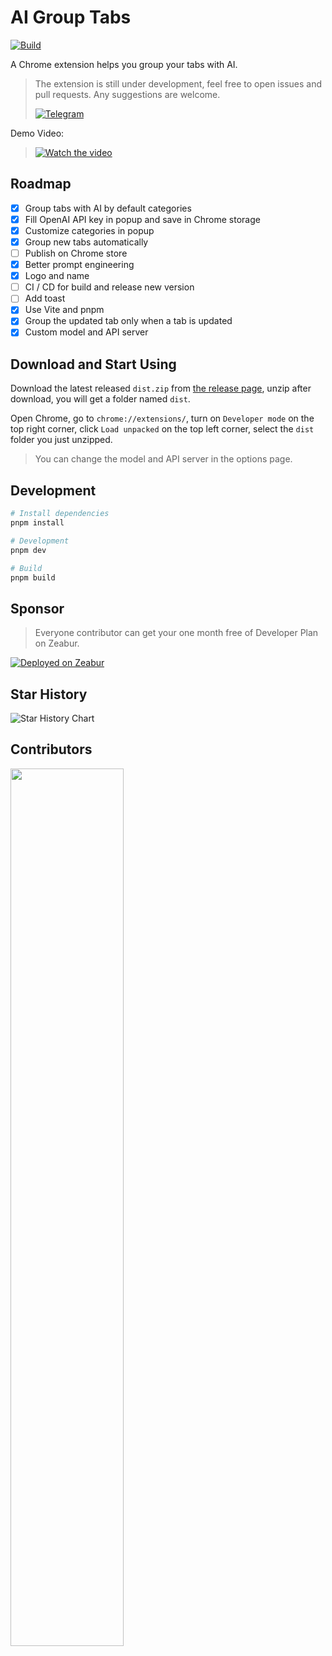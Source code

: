 # AI Group Tabs

[![Build](https://github.com/MichaelYuhe/ai-group-tabs/actions/workflows/build.yml/badge.svg)](https://github.com/MichaelYuhe/ai-group-tabs/actions/workflows/build.yml)

A Chrome extension helps you group your tabs with AI.

> The extension is still under development, feel free to open issues and pull requests. Any suggestions are welcome.
>
> [![Telegram](https://img.shields.io/badge/Telegram-2CA5E0?style=for-the-badge&logo=telegram&logoColor=white)](https://t.me/+99v98-XOQY0zZGNl)

Demo Video:

> [![Watch the video](https://img.youtube.com/vi/SjfKiXy3zOc/default.jpg)](https://youtu.be/SjfKiXy3zOc)

## Roadmap

- [x] Group tabs with AI by default categories
- [x] Fill OpenAI API key in popup and save in Chrome storage
- [x] Customize categories in popup
- [x] Group new tabs automatically
- [ ] Publish on Chrome store
- [x] Better prompt engineering
- [x] Logo and name
- [ ] CI / CD for build and release new version
- [ ] Add toast
- [x] Use Vite and pnpm
- [x] Group the updated tab only when a tab is updated
- [x] Custom model and API server

## Download and Start Using

Download the latest released `dist.zip` from [the release page](https://github.com/MichaelYuhe/ai-group-tabs/releases), unzip after download, you will get a folder named `dist`.

Open Chrome, go to `chrome://extensions/`, turn on `Developer mode` on the top right corner, click `Load unpacked` on the top left corner, select the `dist` folder you just unzipped.

> You can change the model and API server in the options page.

## Development

```bash
# Install dependencies
pnpm install

# Development
pnpm dev

# Build
pnpm build
```

## Sponsor

> Everyone contributor can get your one month free of Developer Plan on Zeabur.

[![Deployed on Zeabur](https://zeabur.com/deployed-on-zeabur-dark.svg)](https://zeabur.com?referralCode=MichaelYuhe&utm_source=ai-group-tab&utm_campaign=oss)

## Star History
<div align="left">
<picture>
  <source
    media="(prefers-color-scheme: dark)"
    srcset="
      https://api.star-history.com/svg?repos=MichaelYuhe/ai-group-tabs&type=Date&theme=dark
    "
  />
  <source
    media="(prefers-color-scheme: light)"
    srcset="
      https://api.star-history.com/svg?repos=MichaelYuhe/ai-group-tabs&type=Date
    "
  />
  <img
    alt="Star History Chart"
    src="https://api.star-history.com/svg?repos=MichaelYuhe/ai-group-tabs&type=Date"
  />
</picture>
</div>


## Contributors

<p align="left">
<a href="https://github.com/MichaelYuhe/ai-group-tabs/graphs/contributors">
  <img src="https://contrib.rocks/image?repo=MichaelYuhe/ai-group-tabs" style="width: 60%"/>
</a></p>